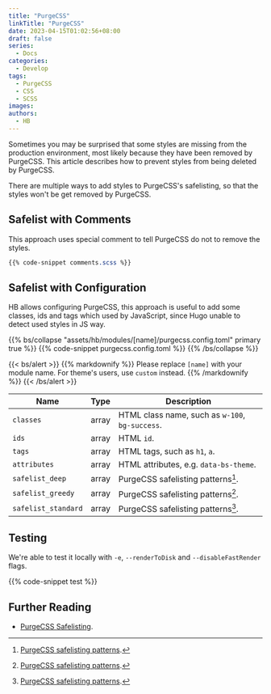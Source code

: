 ```yaml
---
title: "PurgeCSS"
linkTitle: "PurgeCSS"
date: 2023-04-15T01:02:56+08:00
draft: false
series:
  - Docs
categories:
  - Develop
tags:
  - PurgeCSS
  - CSS
  - SCSS
images:
authors:
  - HB
---
```


Sometimes you may be surprised that some styles are missing from the production environment, most likely because they have been removed by PurgeCSS. This article describes how to prevent styles from being deleted by PurgeCSS.

<!--more-->

There are multiple ways to add styles to PurgeCSS's safelisting, so that the styles won't be get removed by PurgeCSS.

## Safelist with Comments

This approach uses special comment to tell PurgeCSS do not to remove the styles.

```scss
{{% code-snippet comments.scss %}}
```

## Safelist with Configuration

HB allows configuring PurgeCSS, this approach is useful to add some classes, ids and tags which used by JavaScript, since Hugo unable to detect used styles in JS way.

{{% bs/collapse "assets/hb/modules/[name]/purgecss.config.toml" primary true %}}
{{% code-snippet purgecss.config.toml %}}
{{% /bs/collapse %}}

{{< bs/alert >}}
{{% markdownify %}}
Please replace `[name]` with your module name. For theme's users, use `custom` instead.
{{% /markdownify %}}
{{< /bs/alert >}}

| Name                | Type  | Description                                     |
| ------------------- | :---: | ----------------------------------------------- |
| `classes`           | array | HTML class name, such as `w-100`, `bg-success`. |
| `ids`               | array | HTML `id`.                                      |
| `tags`              | array | HTML tags, such as `h1`, `a`.                   |
| `attributes`        | array | HTML attributes, e.g. `data-bs-theme`.          |
| `safelist_deep`     | array | PurgeCSS safelisting patterns[^1].              |
| `safelist_greedy`   | array | PurgeCSS safelisting patterns[^1].              |
| `safelist_standard` | array | PurgeCSS safelisting patterns[^1].              |

## Testing

We're able to test it locally with `-e`, `--renderToDisk` and `--disableFastRender` flags.

{{% code-snippet test %}}

## Further Reading

- [PurgeCSS Safelisting](https://purgecss.com/safelisting.html).

[^1]: [PurgeCSS safelisting patterns](https://purgecss.com/safelisting.html#patterns).
